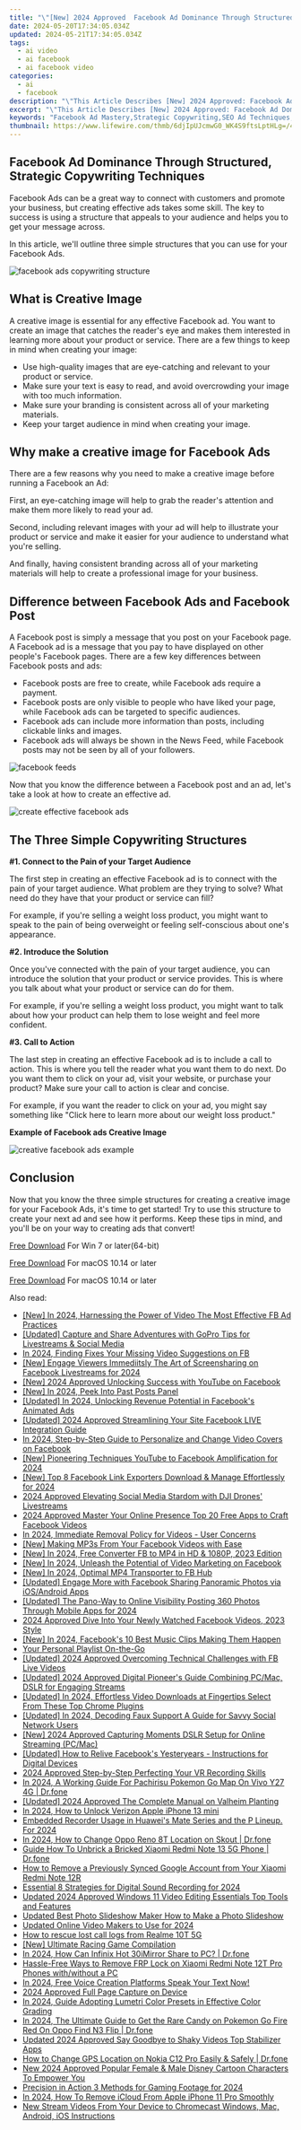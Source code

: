 ```yaml
---
title: "\"[New] 2024 Approved  Facebook Ad Dominance Through Structured, Strategic Copywriting Techniques\""
date: 2024-05-20T17:34:05.034Z
updated: 2024-05-21T17:34:05.034Z
tags:
  - ai video
  - ai facebook
  - ai facebook video
categories:
  - ai
  - facebook
description: "\"This Article Describes [New] 2024 Approved: Facebook Ad Dominance Through Structured, Strategic Copywriting Techniques\""
excerpt: "\"This Article Describes [New] 2024 Approved: Facebook Ad Dominance Through Structured, Strategic Copywriting Techniques\""
keywords: "Facebook Ad Mastery,Strategic Copywriting,SEO Ad Techniques,Ad Structuring Tips,Dominant Ad Writing,Copy Strategy Success,Structured Ad Optimization"
thumbnail: https://www.lifewire.com/thmb/6djIpUJcmwG0_WK4S9ftsLptHLg=/400x300/filters:no_upscale():max_bytes(150000):strip_icc()/line-app-logo-ccdacd0f7c344b3d9d4847edcb90733d.jpg
---
```


## Facebook Ad Dominance Through Structured, Strategic Copywriting Techniques

Facebook Ads can be a great way to connect with customers and promote your business, but creating effective ads takes some skill. The key to success is using a structure that appeals to your audience and helps you to get your message across.

In this article, we'll outline three simple structures that you can use for your Facebook Ads.

![facebook ads copywriting structure](https://images.wondershare.com/filmora/article-images/2022/11/facebook-ads-copywriting-structure.jpg)

## What is Creative Image

A creative image is essential for any effective Facebook ad. You want to create an image that catches the reader's eye and makes them interested in learning more about your product or service. There are a few things to keep in mind when creating your image:

* Use high-quality images that are eye-catching and relevant to your product or service.
* Make sure your text is easy to read, and avoid overcrowding your image with too much information.
* Make sure your branding is consistent across all of your marketing materials.
* Keep your target audience in mind when creating your image.

## Why make a creative image for Facebook Ads

There are a few reasons why you need to make a creative image before running a Facebook an Ad:

First, an eye-catching image will help to grab the reader's attention and make them more likely to read your ad.

Second, including relevant images with your ad will help to illustrate your product or service and make it easier for your audience to understand what you're selling.

And finally, having consistent branding across all of your marketing materials will help to create a professional image for your business.

## Difference between Facebook Ads and Facebook Post

A Facebook post is simply a message that you post on your Facebook page. A Facebook ad is a message that you pay to have displayed on other people's Facebook pages. There are a few key differences between Facebook posts and ads:

* Facebook posts are free to create, while Facebook ads require a payment.
* Facebook posts are only visible to people who have liked your page, while Facebook ads can be targeted to specific audiences.
* Facebook ads can include more information than posts, including clickable links and images.
* Facebook ads will always be shown in the News Feed, while Facebook posts may not be seen by all of your followers.

![facebook feeds](https://images.wondershare.com/filmora/article-images/2022/11/facebook-feeds.jpg)

Now that you know the difference between a Facebook post and an ad, let's take a look at how to create an effective ad.

![create effective facebook ads](https://images.wondershare.com/filmora/article-images/2022/11/create-effective-facebook-ads.jpg)

## The Three Simple Copywriting Structures

**#1\. Connect to the Pain of your Target Audience**

The first step in creating an effective Facebook ad is to connect with the pain of your target audience. What problem are they trying to solve? What need do they have that your product or service can fill?

For example, if you're selling a weight loss product, you might want to speak to the pain of being overweight or feeling self-conscious about one's appearance.

**#2\. Introduce the Solution**

Once you've connected with the pain of your target audience, you can introduce the solution that your product or service provides. This is where you talk about what your product or service can do for them.

For example, if you're selling a weight loss product, you might want to talk about how your product can help them to lose weight and feel more confident.

**#3\. Call to Action**

The last step in creating an effective Facebook ad is to include a call to action. This is where you tell the reader what you want them to do next. Do you want them to click on your ad, visit your website, or purchase your product? Make sure your call to action is clear and concise.

For example, if you want the reader to click on your ad, you might say something like "Click here to learn more about our weight loss product."

**Example of Facebook ads Creative Image**

![creative facebook ads example](https://images.wondershare.com/filmora/article-images/2022/11/creative-facebook-ads-example.jpg)

## Conclusion

Now that you know the three simple structures for creating a creative image for your Facebook Ads, it's time to get started! Try to use this structure to create your next ad and see how it performs. Keep these tips in mind, and you'll be on your way to creating ads that convert!

[Free Download](https://tools.techidaily.com/wondershare/filmora/download/) For Win 7 or later(64-bit)

[Free Download](https://tools.techidaily.com/wondershare/filmora/download/) For macOS 10.14 or later

[Free Download](https://tools.techidaily.com/wondershare/filmora/download/) For macOS 10.14 or later

<ins class="adsbygoogle"
     style="display:block"
     data-ad-format="autorelaxed"
     data-ad-client="ca-pub-7571918770474297"
     data-ad-slot="1223367746"></ins>

<ins class="adsbygoogle"
     style="display:block"
     data-ad-format="autorelaxed"
     data-ad-client="ca-pub-7571918770474297"
     data-ad-slot="1223367746"></ins>



<ins class="adsbygoogle"
     style="display:block"
     data-ad-client="ca-pub-7571918770474297"
     data-ad-slot="8358498916"
     data-ad-format="auto"
     data-full-width-responsive="true"></ins>

<span class="atpl-alsoreadstyle">Also read:</span>
<div><ul>
<li><a href="https://facebook-clips.techidaily.com/new-in-2024-harnessing-the-power-of-video-the-most-effective-fb-ad-practices/"><u>[New] In 2024, Harnessing the Power of Video  The Most Effective FB Ad Practices</u></a></li>
<li><a href="https://facebook-clips.techidaily.com/updated-capture-and-share-adventures-with-gopro-tips-for-livestreams-and-social-media/"><u>[Updated] Capture and Share Adventures with GoPro  Tips for Livestreams & Social Media</u></a></li>
<li><a href="https://facebook-clips.techidaily.com/in-2024-finding-fixes-your-missing-video-suggestions-on-fb/"><u>In 2024, Finding Fixes  Your Missing Video Suggestions on FB</u></a></li>
<li><a href="https://facebook-clips.techidaily.com/new-engage-viewers-immediitsly-the-art-of-screensharing-on-facebook-livestreams-for-2024/"><u>[New] Engage Viewers Immediitsly  The Art of Screensharing on Facebook Livestreams for 2024</u></a></li>
<li><a href="https://facebook-clips.techidaily.com/new-2024-approved-unlocking-success-with-youtube-on-facebook/"><u>[New] 2024 Approved  Unlocking Success with YouTube on Facebook</u></a></li>
<li><a href="https://facebook-clips.techidaily.com/new-in-2024-peek-into-past-posts-panel/"><u>[New] In 2024, Peek Into Past Posts Panel</u></a></li>
<li><a href="https://facebook-clips.techidaily.com/updated-in-2024-unlocking-revenue-potential-in-facebooks-animated-ads/"><u>[Updated] In 2024, Unlocking Revenue Potential in Facebook's Animated Ads</u></a></li>
<li><a href="https://facebook-clips.techidaily.com/updated-2024-approved-streamlining-your-site-facebook-live-integration-guide/"><u>[Updated] 2024 Approved  Streamlining Your Site  Facebook LIVE Integration Guide</u></a></li>
<li><a href="https://facebook-clips.techidaily.com/in-2024-step-by-step-guide-to-personalize-and-change-video-covers-on-facebook/"><u>In 2024, Step-by-Step Guide to Personalize and Change Video Covers on Facebook</u></a></li>
<li><a href="https://facebook-clips.techidaily.com/new-pioneering-techniques-youtube-to-facebook-amplification-for-2024/"><u>[New] Pioneering Techniques  YouTube to Facebook Amplification for 2024</u></a></li>
<li><a href="https://facebook-clips.techidaily.com/new-top-8-facebook-link-exporters-download-and-manage-effortlessly-for-2024/"><u>[New] Top 8 Facebook Link Exporters  Download & Manage Effortlessly for 2024</u></a></li>
<li><a href="https://facebook-clips.techidaily.com/2024-approved-elevating-social-media-stardom-with-dji-drones-livestreams/"><u>2024 Approved  Elevating Social Media Stardom with DJI Drones' Livestreams</u></a></li>
<li><a href="https://facebook-clips.techidaily.com/2024-approved-master-your-online-presence-top-20-free-apps-to-craft-facebook-videos/"><u>2024 Approved  Master Your Online Presence  Top 20 Free Apps to Craft Facebook Videos</u></a></li>
<li><a href="https://facebook-clips.techidaily.com/in-2024-immediate-removal-policy-for-videos-user-concerns/"><u>In 2024, Immediate Removal Policy for Videos - User Concerns</u></a></li>
<li><a href="https://facebook-clips.techidaily.com/new-making-mp3s-from-your-facebook-videos-with-ease/"><u>[New] Making MP3s From Your Facebook Videos with Ease</u></a></li>
<li><a href="https://facebook-clips.techidaily.com/new-in-2024-free-converter-fb-to-mp4-in-hd-and-1080p-2023-edition/"><u>[New] In 2024, Free Converter  FB to MP4 in HD & 1080P, 2023 Edition</u></a></li>
<li><a href="https://facebook-clips.techidaily.com/new-in-2024-unleash-the-potential-of-video-marketing-on-facebook/"><u>[New] In 2024, Unleash the Potential of Video Marketing on Facebook</u></a></li>
<li><a href="https://facebook-clips.techidaily.com/new-in-2024-optimal-mp4-transporter-to-fb-hub/"><u>[New] In 2024, Optimal MP4 Transporter to FB Hub</u></a></li>
<li><a href="https://facebook-clips.techidaily.com/updated-engage-more-with-facebook-sharing-panoramic-photos-via-iosandroid-apps/"><u>[Updated] Engage More with Facebook  Sharing Panoramic Photos via iOS/Android Apps</u></a></li>
<li><a href="https://facebook-clips.techidaily.com/updated-the-pano-way-to-online-visibility-posting-360-photos-through-mobile-apps-for-2024/"><u>[Updated] The Pano-Way to Online Visibility  Posting 360 Photos Through Mobile Apps for 2024</u></a></li>
<li><a href="https://facebook-clips.techidaily.com/2024-approved-dive-into-your-newly-watched-facebook-videos-2023-style/"><u>2024 Approved  Dive Into Your Newly Watched Facebook Videos, 2023 Style</u></a></li>
<li><a href="https://facebook-clips.techidaily.com/new-in-2024-facebooks-10-best-music-clips-making-them-happen/"><u>[New] In 2024, Facebook's 10 Best Music Clips  Making Them Happen</u></a></li>
<li><a href="https://facebook-clips.techidaily.com/your-personal-playlist-on-the-go/"><u>Your Personal Playlist On-the-Go</u></a></li>
<li><a href="https://facebook-clips.techidaily.com/updated-2024-approved-overcoming-technical-challenges-with-fb-live-videos/"><u>[Updated] 2024 Approved  Overcoming Technical Challenges with FB Live Videos</u></a></li>
<li><a href="https://facebook-clips.techidaily.com/updated-2024-approved-digital-pioneers-guide-combining-pcmac-dslr-for-engaging-streams/"><u>[Updated] 2024 Approved  Digital Pioneer's Guide  Combining PC/Mac, DSLR for Engaging Streams</u></a></li>
<li><a href="https://facebook-clips.techidaily.com/updated-in-2024-effortless-video-downloads-at-fingertips-select-from-these-top-chrome-plugins/"><u>[Updated] In 2024, Effortless Video Downloads at Fingertips  Select From These Top Chrome Plugins</u></a></li>
<li><a href="https://facebook-clips.techidaily.com/updated-in-2024-decoding-faux-support-a-guide-for-savvy-social-network-users/"><u>[Updated] In 2024, Decoding Faux Support  A Guide for Savvy Social Network Users</u></a></li>
<li><a href="https://facebook-clips.techidaily.com/new-2024-approved-capturing-moments-dslr-setup-for-online-streaming-pcmac/"><u>[New] 2024 Approved  Capturing Moments  DSLR Setup for Online Streaming (PC/Mac)</u></a></li>
<li><a href="https://facebook-clips.techidaily.com/updated-how-to-relive-facebooks-yesteryears-instructions-for-digital-devices/"><u>[Updated] How to Relive Facebook's Yesteryears - Instructions for Digital Devices</u></a></li>
<li><a href="https://remote-screen-capture.techidaily.com/2024-approved-step-by-step-perfecting-your-vr-recording-skills/"><u>2024 Approved  Step-by-Step  Perfecting Your VR Recording Skills</u></a></li>
<li><a href="https://change-location.techidaily.com/in-2024-a-working-guide-for-pachirisu-pokemon-go-map-on-vivo-y27-4g-drfone-by-drfone-virtual-android/"><u>In 2024, A Working Guide For Pachirisu Pokemon Go Map On Vivo Y27 4G | Dr.fone</u></a></li>
<li><a href="https://screen-mirroring-recording.techidaily.com/updated-2024-approved-the-complete-manual-on-valheim-planting/"><u>[Updated] 2024 Approved  The Complete Manual on Valheim Planting</u></a></li>
<li><a href="https://sim-unlock.techidaily.com/in-2024-how-to-unlock-verizon-apple-iphone-13-mini-by-drfone-ios/"><u>In 2024, How to Unlock Verizon Apple iPhone 13 mini</u></a></li>
<li><a href="https://screen-recording.techidaily.com/1715860406632-embedded-recorder-usage-in-huaweis-mate-series-and-the-p-lineup-for-2024/"><u>Embedded Recorder Usage in Huawei's Mate Series and the P Lineup. For 2024</u></a></li>
<li><a href="https://location-social.techidaily.com/in-2024-how-to-change-oppo-reno-8t-location-on-skout-drfone-by-drfone-virtual-android/"><u>In 2024, How to Change Oppo Reno 8T Location on Skout | Dr.fone</u></a></li>
<li><a href="https://change-location.techidaily.com/guide-how-to-unbrick-a-bricked-xiaomi-redmi-note-13-5g-phone-drfone-by-drfone-fix-android-problems-fix-android-problems/"><u>Guide How To Unbrick a Bricked Xiaomi Redmi Note 13 5G Phone | Dr.fone</u></a></li>
<li><a href="https://unlock-android.techidaily.com/how-to-remove-a-previously-synced-google-account-from-your-xiaomi-redmi-note-12r-by-drfone-android/"><u>How to Remove a Previously Synced Google Account from Your Xiaomi Redmi Note 12R</u></a></li>
<li><a href="https://visual-screen-recording.techidaily.com/essential-8-strategies-for-digital-sound-recording-for-2024/"><u>Essential 8 Strategies for Digital Sound Recording for 2024</u></a></li>
<li><a href="https://video-creation-software.techidaily.com/updated-2024-approved-windows-11-video-editing-essentials-top-tools-and-features/"><u>Updated 2024 Approved Windows 11 Video Editing Essentials Top Tools and Features</u></a></li>
<li><a href="https://meme-emoji.techidaily.com/updated-best-photo-slideshow-maker-how-to-make-a-photo-slideshow/"><u>Updated Best Photo Slideshow Maker How to Make a Photo Slideshow</u></a></li>
<li><a href="https://ai-video-editing.techidaily.com/updated-online-video-makers-to-use-for-2024/"><u>Updated Online Video Makers to Use for 2024</u></a></li>
<li><a href="https://blog-min.techidaily.com/how-to-rescue-lost-call-logs-from-realme-10t-5g-by-fonelab-android-recover-call-logs/"><u>How to rescue lost call logs from Realme 10T 5G</u></a></li>
<li><a href="https://screen-recording.techidaily.com/new-ultimate-racing-game-compilation/"><u>[New] Ultimate Racing Game Compilation</u></a></li>
<li><a href="https://screen-mirror.techidaily.com/in-2024-how-can-infinix-hot-30imirror-share-to-pc-drfone-by-drfone-android/"><u>In 2024, How Can Infinix Hot 30iMirror Share to PC? | Dr.fone</u></a></li>
<li><a href="https://bypass-frp.techidaily.com/hassle-free-ways-to-remove-frp-lock-on-xiaomi-redmi-note-12t-pro-phones-withwithout-a-pc-by-drfone-android/"><u>Hassle-Free Ways to Remove FRP Lock on Xiaomi Redmi Note 12T Pro Phones with/without a PC</u></a></li>
<li><a href="https://sound-tweaking.techidaily.com/in-2024-free-voice-creation-platforms-speak-your-text-now/"><u>In 2024, Free Voice Creation Platforms Speak Your Text Now!</u></a></li>
<li><a href="https://video-capture.techidaily.com/2024-approved-full-page-capture-on-device/"><u>2024 Approved  Full Page Capture on Device</u></a></li>
<li><a href="https://ai-video-editing.techidaily.com/in-2024-guide-adopting-lumetri-color-presets-in-effective-color-grading/"><u>In 2024, Guide Adopting Lumetri Color Presets in Effective Color Grading</u></a></li>
<li><a href="https://android-pokemon-go.techidaily.com/in-2024-the-ultimate-guide-to-get-the-rare-candy-on-pokemon-go-fire-red-on-oppo-find-n3-flip-drfone-by-drfone-virtual-android/"><u>In 2024, The Ultimate Guide to Get the Rare Candy on Pokemon Go Fire Red On Oppo Find N3 Flip | Dr.fone</u></a></li>
<li><a href="https://smart-video-editing.techidaily.com/updated-2024-approved-say-goodbye-to-shaky-videos-top-stabilizer-apps/"><u>Updated 2024 Approved Say Goodbye to Shaky Videos Top Stabilizer Apps</u></a></li>
<li><a href="https://location-social.techidaily.com/how-to-change-gps-location-on-nokia-c12-pro-easily-and-safely-drfone-by-drfone-virtual-android/"><u>How to Change GPS Location on Nokia C12 Pro Easily & Safely | Dr.fone</u></a></li>
<li><a href="https://animation-videos.techidaily.com/new-2024-approved-popular-female-and-male-disney-cartoon-characters-to-empower-you/"><u>New 2024 Approved Popular Female & Male Disney Cartoon Characters To Empower You</u></a></li>
<li><a href="https://screen-video-capture.techidaily.com/precision-in-action-3-methods-for-gaming-footage-for-2024/"><u>Precision in Action  3 Methods for Gaming Footage for 2024</u></a></li>
<li><a href="https://activate-lock.techidaily.com/in-2024-how-to-remove-icloud-from-apple-iphone-11-pro-smoothly-by-drfone-ios/"><u>In 2024, How To Remove iCloud From Apple iPhone 11 Pro Smoothly</u></a></li>
<li><a href="https://smart-video-creator.techidaily.com/new-stream-videos-from-your-device-to-chromecast-windows-mac-android-ios-instructions/"><u>New Stream Videos From Your Device to Chromecast Windows, Mac, Android, iOS Instructions</u></a></li>
</ul></div>

